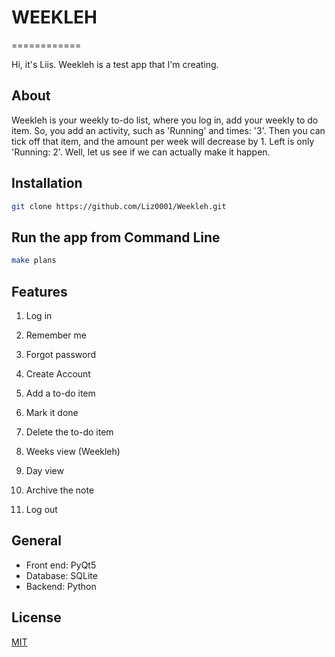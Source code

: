 # WEEKLEH
============

Hi, it's Liis.
Weekleh is a test app that I'm creating.




## About

Weekleh is your weekly to-do list,
where you log in, add your weekly to do item.
So, you add an activity, such as 'Running' and times: '3'.
Then you can tick off that item, and the amount per week will decrease by 1.
Left is only 'Running: 2'.
Well, let us see if we can actually make it happen.




## Installation

```bash
git clone https://github.com/Liz0001/Weekleh.git
```




## Run the app from Command Line

```bash
make plans
```




## Features

1. Log in
2. Remember me
3. Forgot password
4. Create Account

5. Add a to-do item
6. Mark it done
7. Delete the to-do item
8. Weeks view (Weekleh)
9. Day view
10. Archive the note
11. Log out




## General

- Front end: PyQt5
- Database: SQLite
- Backend: Python




## License

[MIT](https://github.com/Liz0001/Weekleh/blob/main/LICENCE.MD)
